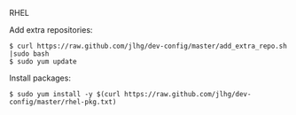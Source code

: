 RHEL


Add extra repositories:

```
$ curl https://raw.github.com/jlhg/dev-config/master/add_extra_repo.sh |sudo bash
$ sudo yum update
```

Install packages:

```
$ sudo yum install -y $(curl https://raw.github.com/jlhg/dev-config/master/rhel-pkg.txt)
```

